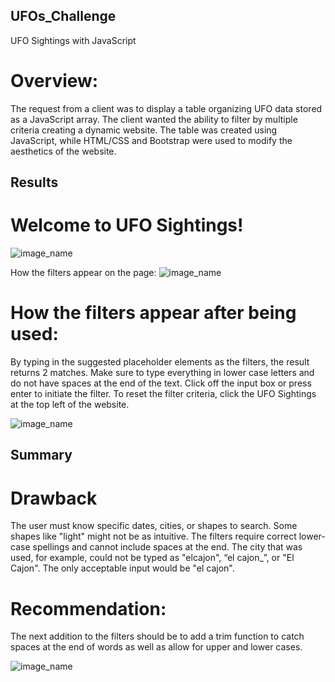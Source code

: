 ## UFOs_Challenge
UFO Sightings with JavaScript

# Overview:
The request from a client was to display a table organizing UFO data stored as a JavaScript array. The client wanted the ability to filter by multiple criteria creating a dynamic website. The table was created using JavaScript, while HTML/CSS and Bootstrap were used to modify the aesthetics of the website.

## Results
# Welcome to UFO Sightings!
![image_name](images/top.png)

How the filters appear on the page:
![image_name](images/bottom.png)

# How the filters appear after being used:

By typing in the suggested placeholder elements as the filters, the result returns 2 matches. Make sure to type everything in lower case letters and do not have spaces at the end of the text. Click off the input box or press enter to initiate the filter. To reset the filter criteria, click the UFO Sightings at the top left of the website.

![image_name](images/filter.png)

## Summary
# Drawback
The user must know specific dates, cities, or shapes to search. Some shapes like "light" might not be as intuitive. The filters require correct lower-case spellings and cannot include spaces at the end. The city that was used, for example, could not be typed as "elcajon", “el cajon_”, or "El Cajon". The only acceptable input would be "el cajon".

# Recommendation:
The next addition to the filters should be to add a trim function to catch spaces at the end of words as well as allow for upper and lower cases.

![image_name](images/trim.png)
